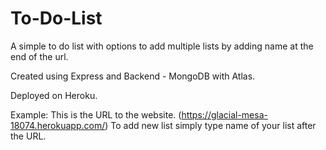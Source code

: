 # To-Do-List

A simple to do list with options to add multiple lists by adding name at the end of the url.

Created using Express and Backend - MongoDB with Atlas.

Deployed on Heroku.

Example:
This is the URL to the website.
(https://glacial-mesa-18074.herokuapp.com/)
To add new list simply type name of your list after the URL. 

